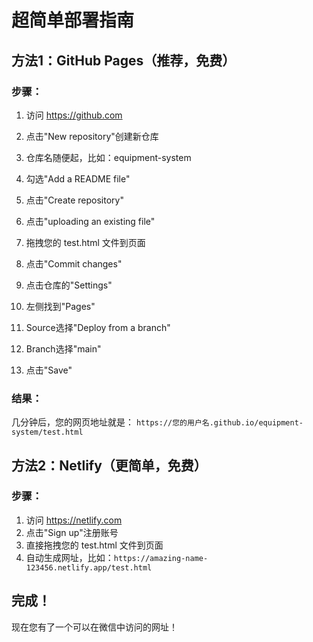 # 超简单部署指南

## 方法1：GitHub Pages（推荐，免费）

### 步骤：
1. 访问 https://github.com
2. 点击"New repository"创建新仓库
3. 仓库名随便起，比如：equipment-system
4. 勾选"Add a README file"
5. 点击"Create repository"

6. 点击"uploading an existing file"
7. 拖拽您的 test.html 文件到页面
8. 点击"Commit changes"

9. 点击仓库的"Settings"
10. 左侧找到"Pages"
11. Source选择"Deploy from a branch"
12. Branch选择"main"
13. 点击"Save"

### 结果：
几分钟后，您的网页地址就是：
`https://您的用户名.github.io/equipment-system/test.html`

## 方法2：Netlify（更简单，免费）

### 步骤：
1. 访问 https://netlify.com
2. 点击"Sign up"注册账号
3. 直接拖拽您的 test.html 文件到页面
4. 自动生成网址，比如：`https://amazing-name-123456.netlify.app/test.html`

## 完成！
现在您有了一个可以在微信中访问的网址！ 